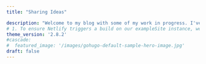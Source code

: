 ```yaml
---
title: "Sharing Ideas"

description: "Welcome to my blog with some of my work in progress. I've been working on this book idea. You can read some of the chapters below."
# 1. To ensure Netlify triggers a build on our exampleSite instance, we need to change a file in the exampleSite directory.
theme_version: '2.8.2'
#cascade:
#  featured_image: '/images/gohugo-default-sample-hero-image.jpg'
draft: false
---
```

